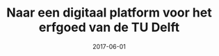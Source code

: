 ---
layout: item
title: "Naar een digitaal platform voor het erfgoed van de TU Delft"
type: lecture
org: TU Delft Library / Stichting Academisch Erfgoed
date: 2017-06-01
slug: naar-een-digitaal-platform
link: https://www.academischerfgoed.nl/projecten/symposium/
external: true
---